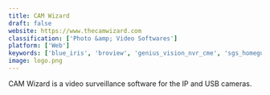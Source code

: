 ```yaml
---
title: CAM Wizard
draft: false 
website: https://www.thecamwizard.com
classification: ['Photo &amp; Video Softwares']
platform: ['Web']
keywords: ['blue_iris', 'broview', 'genius_vision_nvr_cme', 'sgs_homeguard_free', 'smartviewer', 'visec_surveillance_software', 'zoneminder']
image: logo.png
---
```

CAM Wizard is a video surveillance software for the IP and USB cameras.